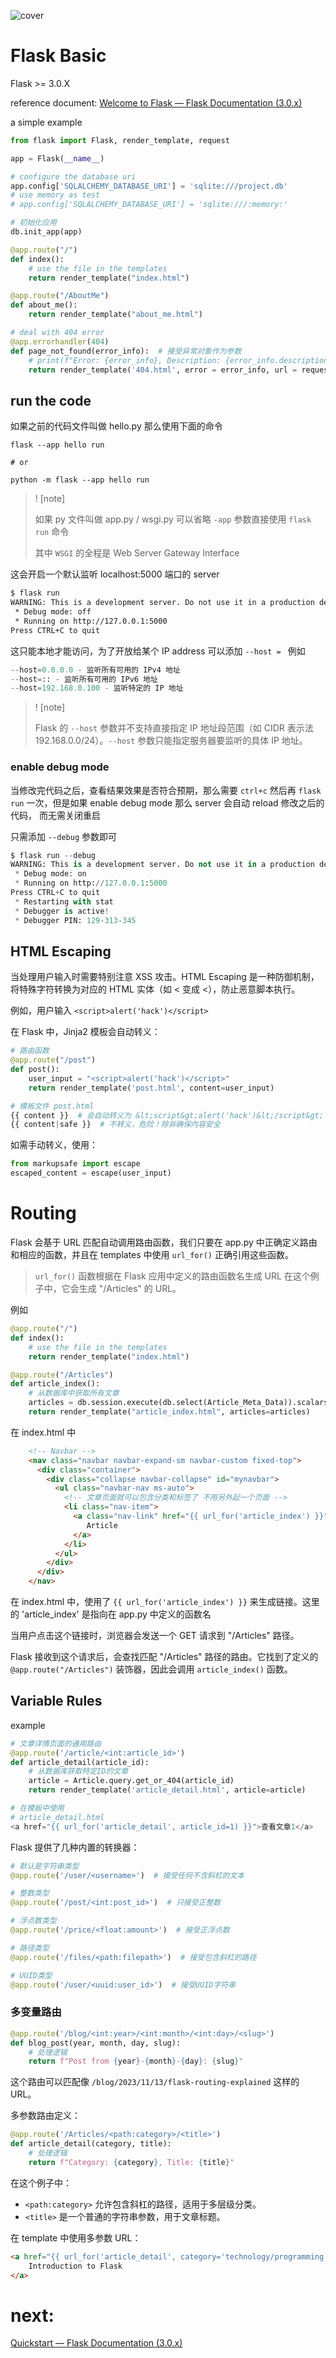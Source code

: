 ![cover](./images/cover_image.png)

# Flask Basic

Flask >= 3.0.X

reference document: [Welcome to Flask — Flask Documentation (3.0.x)](https://flask.palletsprojects.com/en/stable/)

a simple example

```python
from flask import Flask, render_template, request

app = Flask(__name__)

# configure the database uri
app.config['SQLALCHEMY_DATABASE_URI'] = 'sqlite:///project.db'
# use memory as test
# app.config['SQLALCHEMY_DATABASE_URI'] = 'sqlite:///:memory:'

# 初始化应用
db.init_app(app)

@app.route("/")
def index():
    # use the file in the templates
    return render_template("index.html")

@app.route("/AboutMe")
def about_me():
    return render_template("about_me.html")

# deal with 404 error
@app.errorhandler(404)
def page_not_found(error_info):  # 接受异常对象作为参数
    # print(f"Error: {error_info}, Description: {error_info.description}, URL: {request.url}") # 打印错误信息到控制台
    return render_template('404.html', error = error_info, url = request.url), 404  # 将错误信息传递给模板

```

## run the code

如果之前的代码文件叫做 hello.py 那么使用下面的命令

```shell
flask --app hello run

# or

python -m flask --app hello run
```

> ! [note]
>
> 如果 py 文件叫做 app.py / wsgi.py 可以省略 `-app` 参数直接使用 `flask run` 命令
>
> 其中 `WSGI` 的全程是 Web Server Gateway Interface

这会开启一个默认监听 localhost:5000 端口的 server

```bash
$ flask run
WARNING: This is a development server. Do not use it in a production deployment. Use a production WSGI server instead.
 * Debug mode: off
 * Running on http://127.0.0.1:5000
Press CTRL+C to quit
```

这只能本地才能访问，为了开放给某个 IP address 可以添加 `--host = ` 例如

```python
--host=0.0.0.0 - 监听所有可用的 IPv4 地址
--host=:: - 监听所有可用的 IPv6 地址
--host=192.168.0.100 - 监听特定的 IP 地址
```

> ! [note]
>
> Flask 的 `--host` 参数并不支持直接指定 IP 地址段范围（如 CIDR 表示法 192.168.0.0/24）。`--host` 参数只能指定服务器要监听的具体 IP 地址。

### enable debug mode

当修改完代码之后，查看结果效果是否符合预期，那么需要 `ctrl+c` 然后再 `flask run` 一次，但是如果 enable debug mode 那么 server 会自动 reload 修改之后的代码， 而无需关闭重启

只需添加 `--debug` 参数即可

```python
$ flask run --debug
WARNING: This is a development server. Do not use it in a production deployment. Use a production WSGI server instead.
 * Debug mode: on
 * Running on http://127.0.0.1:5000
Press CTRL+C to quit
 * Restarting with stat
 * Debugger is active!
 * Debugger PIN: 129-313-345
```

## HTML Escaping

当处理用户输入时需要特别注意 XSS 攻击。HTML Escaping 是一种防御机制，将特殊字符转换为对应的 HTML 实体（如 < 变成 &lt;），防止恶意脚本执行。

例如，用户输入 `<script>alert('hack')</script>` 

在 Flask 中，Jinja2 模板会自动转义：
```python
# 路由函数
@app.route("/post")
def post():
    user_input = "<script>alert('hack')</script>"
    return render_template('post.html', content=user_input)

# 模板文件 post.html
{{ content }}  # 会自动转义为 &lt;script&gt;alert('hack')&lt;/script&gt;
{{ content|safe }}  # 不转义，危险！除非确保内容安全
```

如需手动转义，使用：
```python
from markupsafe import escape
escaped_content = escape(user_input)
```
# Routing

Flask 会基于 URL 匹配自动调用路由函数，我们只要在 app.py 中正确定义路由和相应的函数，并且在 templates 中使用 `url_for()` 正确引用这些函数。

> `url_for()` 函数根据在 Flask 应用中定义的路由函数名生成 URL 在这个例子中，它会生成 "/Articles" 的 URL。

例如

```python
@app.route("/")
def index():
    # use the file in the templates
    return render_template("index.html")

@app.route("/Articles")
def article_index():
    # 从数据库中获取所有文章
    articles = db.session.execute(db.select(Article_Meta_Data)).scalars().all()
    return render_template("article_index.html", articles=articles)
```

在 index.html 中

```html
    <!-- Navbar -->
    <nav class="navbar navbar-expand-sm navbar-custom fixed-top">
      <div class="container">
        <div class="collapse navbar-collapse" id="mynavbar">
          <ul class="navbar-nav ms-auto">
            <!-- 文章页面就可以包含分类和标签了 不用另外起一个页面 -->
            <li class="nav-item">
              <a class="nav-link" href="{{ url_for('article_index') }}">
                 Article
              </a>
            </li>
          </ul>
        </div>
      </div>
    </nav>
```


在 index.html 中，使用了 `{{ url_for('article_index') }}` 来生成链接。这里的 'article_index' 是指向在 app.py 中定义的函数名

当用户点击这个链接时，浏览器会发送一个 GET 请求到 "/Articles" 路径。

Flask 接收到这个请求后，会查找匹配 "/Articles" 路径的路由。它找到了定义的 `@app.route("/Articles")` 装饰器，因此会调用 `article_index()` 函数。

## Variable Rules

example

```python
# 文章详情页面的通用路由
@app.route('/article/<int:article_id>')
def article_detail(article_id):
    # 从数据库获取特定ID的文章
    article = Article.query.get_or_404(article_id)
    return render_template('article_detail.html', article=article)

# 在模板中使用
# article_detail.html
<a href="{{ url_for('article_detail', article_id=1) }}">查看文章1</a>
```

Flask 提供了几种内置的转换器：

```python
# 默认是字符串类型
@app.route('/user/<username>')  # 接受任何不含斜杠的文本

# 整数类型
@app.route('/post/<int:post_id>')  # 只接受正整数

# 浮点数类型
@app.route('/price/<float:amount>')  # 接受正浮点数

# 路径类型
@app.route('/files/<path:filepath>')  # 接受包含斜杠的路径

# UUID类型
@app.route('/user/<uuid:user_id>')  # 接受UUID字符串
```

### 多变量路由

```python
@app.route('/blog/<int:year>/<int:month>/<int:day>/<slug>')
def blog_post(year, month, day, slug):
    # 处理逻辑
    return f"Post from {year}-{month}-{day}: {slug}"
```

这个路由可以匹配像 `/blog/2023/11/13/flask-routing-explained` 这样的 URL。

多参数路由定义：

```python
@app.route('/Articles/<path:category>/<title>')
def article_detail(category, title):
    # 处理逻辑
    return f"Category: {category}, Title: {title}"
```

在这个例子中：
- `<path:category>` 允许包含斜杠的路径，适用于多层级分类。
- `<title>` 是一个普通的字符串参数，用于文章标题。

在 template 中使用多参数 URL：

```html
<a href="{{ url_for('article_detail', category='technology/programming', title='introduction-to-flask') }}">
    Introduction to Flask
</a>
```

# next: 

[Quickstart — Flask Documentation (3.0.x)](https://flask.palletsprojects.com/en/stable/quickstart/#unique-urls-redirection-behavior)
